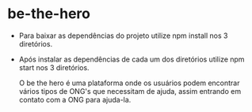 # be-the-hero

- Para baixar as dependências do projeto utilize npm install nos 3 diretórios.

- Após instalar as dependências de cada um dos diretórios utilize npm start nos 3 diretórios.

  O be the hero é uma plataforma onde os usuários podem encontrar vários tipos de ONG's que necessitam de ajuda, assim entrando em contato com a ONG para ajuda-la.
